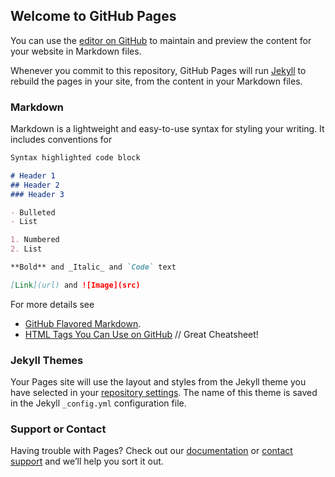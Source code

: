## Welcome to GitHub Pages

You can use the [editor on GitHub](https://github.com/mrwatson-de/mrwatson-de/edit/main/docs/index.md) to maintain and preview the content for your website in Markdown files.

Whenever you commit to this repository, GitHub Pages will run [Jekyll](https://jekyllrb.com/) to rebuild the pages in your site, from the content in your Markdown files.

### Markdown

Markdown is a lightweight and easy-to-use syntax for styling your writing. It includes conventions for

```markdown
Syntax highlighted code block

# Header 1
## Header 2
### Header 3

- Bulleted
- List

1. Numbered
2. List

**Bold** and _Italic_ and `Code` text

[Link](url) and ![Image](src)
```

For more details see

- [GitHub Flavored Markdown](https://guides.github.com/features/mastering-markdown/).
- [HTML Tags You Can Use on GitHub](https://gist.github.com/seanh/13a93686bf4c2cb16e658b3cf96807f2) // Great Cheatsheet!

### Jekyll Themes

Your Pages site will use the layout and styles from the Jekyll theme you have selected in your [repository settings](https://github.com/mrwatson-de/mrwatson-de/settings/pages). The name of this theme is saved in the Jekyll `_config.yml` configuration file.

### Support or Contact

Having trouble with Pages? Check out our [documentation](https://docs.github.com/categories/github-pages-basics/) or [contact support](https://support.github.com/contact) and we’ll help you sort it out.
